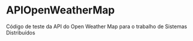 # APIOpenWeatherMap

Código de teste da API do Open Weather Map para o trabalho de Sistemas Distribuídos
